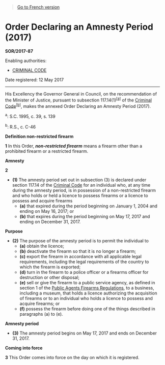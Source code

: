 > [Go to French version](/fr/Règlements/Décrets,%20ordonnances%20et%20règlements%20statutaires/2017/87.md)

# Order Declaring an Amnesty Period (2017)

**SOR/2017-87**

Enabling authorities: 
- [CRIMINAL CODE](/en/Acts/Revised%20Statutes%20of%20Canada/C/C-46.md)

Date registered: 12 May 2017

----------

His Excellency the Governor General in Council, on the recommendation of the Minister of Justice, pursuant to subsection 117.14(1)<sup><a href='#fn_a'>[a]</a></sup> of the [Criminal Code](/en/Acts/Revised%20Statutes%20of%20Canada/C/C-46.md)<sup><a href='#fn_b'>[b]</a></sup>, makes the annexed Order Declaring an Amnesty Period (2017).



<a name='fn_a'><sup>a</sup></a>: S.C. 1995, c. 39, s. 139<br />

<a name='fn_b'><sup>b</sup></a>: R.S., c. C-46<br />


**Definition non-restricted firearm**

**1** In this Order, ***non-restricted firearm*** means a firearm other than a prohibited firearm or a restricted firearm.




**Amnesty**

**2** 

- **(1)** The amnesty period set out in subsection (3) is declared under section 117.14 of the [Criminal Code](/en/Acts/Revised%20Statutes%20of%20Canada/C/C-46.md) for an individual who, at any time during the amnesty period, is in possession of a non-restricted firearm and who holds or held a licence to possess firearms or a licence to possess and acquire firearms
	- **(a)** that expired during the period beginning on January 1, 2004 and ending on May 16, 2017; or
	- **(b)** that expires during the period beginning on May 17, 2017 and ending on December 31, 2017.

**Purpose**

- **(2)** The purpose of the amnesty period is to permit the individual to
	- **(a)** obtain the licence;
	- **(b)** deactivate the firearm so that it is no longer a firearm;
	- **(c)** export the firearm in accordance with all applicable legal requirements, including the legal requirements of the country to which the firearm is exported;
	- **(d)** turn in the firearm to a police officer or a firearms officer for destruction or other disposal;
	- **(e)** sell or give the firearm to a public service agency, as defined in section 1 of the [Public Agents Firearms Regulations](/en/Regulations/Statutory%20Orders%20and%20Regulations/98/203.md), to a business, including a museum, that holds a licence authorizing the acquisition of firearms or to an individual who holds a licence to possess and acquire firearms; or
	- **(f)** possess the firearm before doing one of the things described in paragraphs (a) to (e).

**Amnesty period**

- **(3)** The amnesty period begins on May 17, 2017 and ends on December 31, 2017.




**Coming into force**

**3** This Order comes into force on the day on which it is registered.


